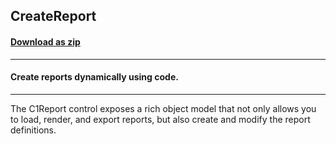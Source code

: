 ## CreateReport
#### [Download as zip](https://grapecity.github.io/DownGit/#/home?url=https://github.com/GrapeCity/ComponentOne-WinForms-Samples/tree/master/NetFramework\Reports\C1Report.WPF\CS\CreateReport)
____
#### Create reports dynamically using code.
____
The C1Report control exposes a rich object model that not only allows you to load, render, and export reports, but also create and modify the report definitions. 